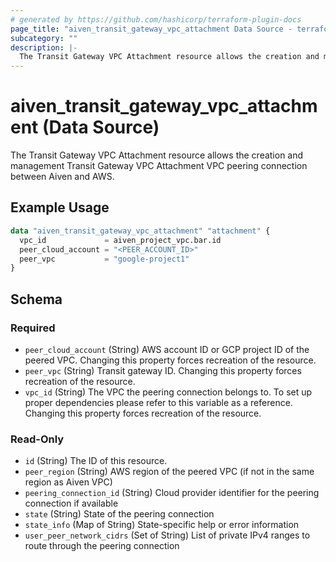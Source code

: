 ```yaml
---
# generated by https://github.com/hashicorp/terraform-plugin-docs
page_title: "aiven_transit_gateway_vpc_attachment Data Source - terraform-provider-aiven"
subcategory: ""
description: |-
  The Transit Gateway VPC Attachment resource allows the creation and management Transit Gateway VPC Attachment VPC peering connection between Aiven and AWS.
---
```


# aiven_transit_gateway_vpc_attachment (Data Source)

The Transit Gateway VPC Attachment resource allows the creation and management Transit Gateway VPC Attachment VPC peering connection between Aiven and AWS.

## Example Usage

```terraform
data "aiven_transit_gateway_vpc_attachment" "attachment" {
  vpc_id             = aiven_project_vpc.bar.id
  peer_cloud_account = "<PEER_ACCOUNT_ID>"
  peer_vpc           = "google-project1"
}
```

<!-- schema generated by tfplugindocs -->
## Schema

### Required

- `peer_cloud_account` (String) AWS account ID or GCP project ID of the peered VPC. Changing this property forces recreation of the resource.
- `peer_vpc` (String) Transit gateway ID. Changing this property forces recreation of the resource.
- `vpc_id` (String) The VPC the peering connection belongs to. To set up proper dependencies please refer to this variable as a reference. Changing this property forces recreation of the resource.

### Read-Only

- `id` (String) The ID of this resource.
- `peer_region` (String) AWS region of the peered VPC (if not in the same region as Aiven VPC)
- `peering_connection_id` (String) Cloud provider identifier for the peering connection if available
- `state` (String) State of the peering connection
- `state_info` (Map of String) State-specific help or error information
- `user_peer_network_cidrs` (Set of String) List of private IPv4 ranges to route through the peering connection
